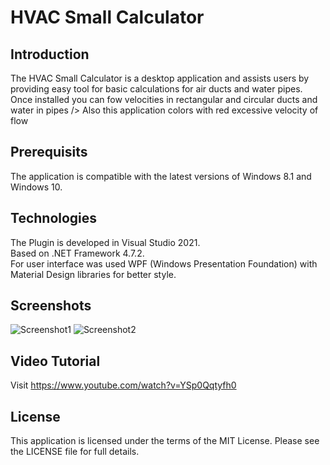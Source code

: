 # HVAC Small Calculator
## Introduction
The HVAC Small Calculator is a desktop application and assists users by providing easy tool for basic calculations for air ducts and water pipes.<br />
Once installed you can fow velocities in rectangular and circular ducts and water in pipes />
Also this application colors with red excessive velocity of flow<br />

## Prerequisits
The application is compatible with the latest versions of Windows 8.1 and Windows 10.

## Technologies
The Plugin is developed in Visual Studio 2021.<br />
Based on .NET Framework 4.7.2.<br />
For user interface was used WPF (Windows Presentation Foundation) with Material Design libraries for better style.

## Screenshots
![Screenshot1](/../dev/Screenshots/SKRevitPluginPipeInsulation-screenshot_01.JPG)
![Screenshot2](/../dev/Screenshots/SKRevitPluginPipeInsulation-screenshot_02.JPG)

## Video Tutorial
Visit https://www.youtube.com/watch?v=YSp0Qqtyfh0

## License
This application is licensed under the terms of the MIT License. Please see the LICENSE file for full details.
